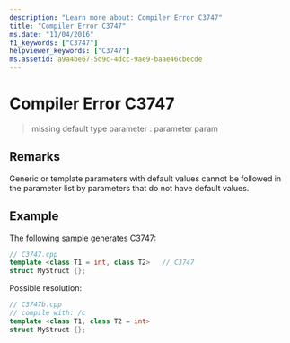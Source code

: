 ```yaml
---
description: "Learn more about: Compiler Error C3747"
title: "Compiler Error C3747"
ms.date: "11/04/2016"
f1_keywords: ["C3747"]
helpviewer_keywords: ["C3747"]
ms.assetid: a9a4be67-5d9c-4dcc-9ae9-baae46cbecde
---
```

# Compiler Error C3747

> missing default type parameter : parameter param

## Remarks

Generic or template parameters with default values cannot be followed in the parameter list by parameters that do not have default values.

## Example

The following sample generates C3747:

```cpp
// C3747.cpp
template <class T1 = int, class T2>   // C3747
struct MyStruct {};
```

Possible resolution:

```cpp
// C3747b.cpp
// compile with: /c
template <class T1, class T2 = int>
struct MyStruct {};
```
